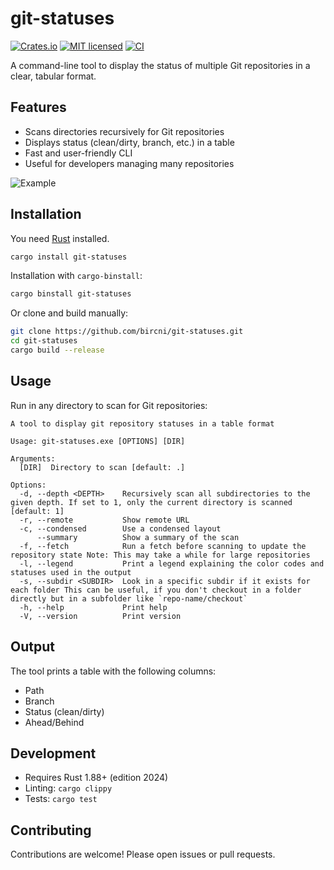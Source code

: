 # git-statuses

[![Crates.io](https://img.shields.io/crates/v/git-statuses.svg)](https://crates.io/crates/git-statuses)
[![MIT licensed](https://img.shields.io/badge/license-MIT-blue.svg)](https://github.com/bircni/git-statuses/blob/main/LICENSE)
[![CI](https://github.com/bircni/git-statuses/actions/workflows/ci.yml/badge.svg?branch=main)](https://github.com/bircni/git-statuses/actions/workflows/ci.yml)

A command-line tool to display the status of multiple Git repositories in a clear, tabular format.

## Features

- Scans directories recursively for Git repositories
- Displays status (clean/dirty, branch, etc.) in a table
- Fast and user-friendly CLI
- Useful for developers managing many repositories

![Example](https://github.com/user-attachments/assets/9a9152c2-1416-4b11-bf7b-debe8f1a2618)

## Installation

You need [Rust](https://www.rust-lang.org/tools/install) installed.

```sh
cargo install git-statuses
```

Installation with `cargo-binstall`:

```sh
cargo binstall git-statuses
```

Or clone and build manually:

```sh
git clone https://github.com/bircni/git-statuses.git
cd git-statuses
cargo build --release
```

## Usage

Run in any directory to scan for Git repositories:

```text
A tool to display git repository statuses in a table format

Usage: git-statuses.exe [OPTIONS] [DIR]

Arguments:
  [DIR]  Directory to scan [default: .]

Options:
  -d, --depth <DEPTH>    Recursively scan all subdirectories to the given depth. If set to 1, only the current directory is scanned [default: 1]
  -r, --remote           Show remote URL
  -c, --condensed        Use a condensed layout
      --summary          Show a summary of the scan
  -f, --fetch            Run a fetch before scanning to update the repository state Note: This may take a while for large repositories
  -l, --legend           Print a legend explaining the color codes and statuses used in the output
  -s, --subdir <SUBDIR>  Look in a specific subdir if it exists for each folder This can be useful, if you don't checkout in a folder directly but in a subfolder like `repo-name/checkout`
  -h, --help             Print help
  -V, --version          Print version
```

## Output

The tool prints a table with the following columns:

- Path
- Branch
- Status (clean/dirty)
- Ahead/Behind

## Development

- Requires Rust 1.88+ (edition 2024)
- Linting: `cargo clippy`
- Tests: `cargo test`

## Contributing

Contributions are welcome! Please open issues or pull requests.
